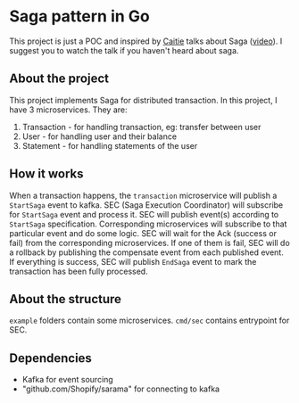 Saga pattern in Go
===========================

This project is just a POC and inspired by [Caitie](https://twitter.com/caitie) talks about Saga ([video](https://www.youtube.com/watch?v=xDuwrtwYHu8)). I suggest you to watch the talk if you haven't heard about saga.


## About the project

This project implements Saga for distributed transaction. In this project, I have 3 microservices. They are:
1. Transaction - for handling transaction, eg: transfer between user
2. User - for handling user and their balance
3. Statement - for handling statements of the user

## How it works

When a transaction happens, the `transaction` microservice will publish a `StartSaga` event to kafka. SEC (Saga Execution Coordinator) will subscribe for `StartSaga` event and process it. SEC will publish event(s) according to `StartSaga` specification. Corresponding microservices will subscribe to that particular event and do some logic. SEC will wait for the Ack (success or fail) from the corresponding microservices. If one of them is fail, SEC will do a rollback by publishing the compensate event from each published event. If everything is success, SEC will publish `EndSaga` event to mark the transaction has been fully processed.

## About the structure

`example` folders contain some microservices. `cmd/sec` contains entrypoint for SEC.

## Dependencies

- Kafka for event sourcing
- "github.com/Shopify/sarama" for connecting to kafka
